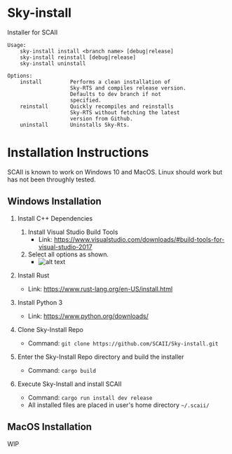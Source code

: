 # Sky-install
Installer for SCAII

```
Usage:
    sky-install install <branch name> [debug|release]
    sky-install reinstall [debug|release]
    sky-install uninstall

Options:
    install         Performs a clean installation of
                    Sky-RTS and compiles release version.
                    Defaults to dev branch if not
                    specified.
    reinstall       Quickly recompiles and reinstalls
                    Sky-RTS without fetching the latest
                    version from Github.
    uninstall       Uninstalls Sky-Rts.
```

# Installation Instructions
SCAII is known to work on Windows 10 and MacOS. Linux should work but has not been throughly tested.

## Windows Installation
1. Install C++ Dependencies
	1. Install Visual Studio Build Tools
		- Link: https://www.visualstudio.com/downloads/#build-tools-for-visual-studio-2017
	2. Select all options as shown.
		- ![alt text](https://github.com/Sky-install/tree/instructions/images/visual_studio_installer_windows.PNG "oh hai there")

2. Install Rust
	- Link: https://www.rust-lang.org/en-US/install.html

3. Install Python 3
	- Link: https://www.python.org/downloads/

4. Clone Sky-Install Repo
	- Command: `git clone https://github.com/SCAII/Sky-install.git`

5. Enter the Sky-Install Repo directory and build the installer
	- Command: `cargo build`

6. Execute Sky-Install and install SCAII
	- Command: `cargo run install dev release`
	- All installed files are placed in user's home directory `~/.scaii/`

## MacOS Installation
WIP